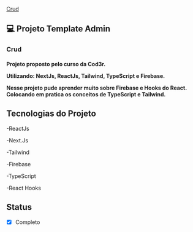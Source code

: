 <a href="https://projeto-crud-cmac.vercel.app/">Crud</a>


## 💻 Projeto Template Admin

<h3>Crud</h3>

<h4>Projeto proposto pelo curso da Cod3r.

Utilizando:
NextJs, ReactJs, Tailwind, TypeScript e Firebase.

Nesse projeto pude aprender muito sobre Firebase e Hooks do React.
Colocando em pratica os conceitos de TypeScript e Tailwind.


</h4>


## Tecnologias do Projeto

-ReactJs

-Next.Js

-Tailwind

-Firebase

-TypeScript

-React Hooks


## Status

- [x] Completo
